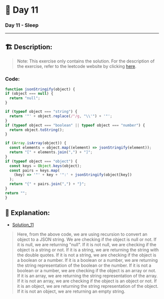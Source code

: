 # 🔨 Day 11

### Day 11 - Sleep 

---

## 🏗️ Description:

> Note: This exercise only contains the solution. For the description of the exercise, refer to the leetcode website by clicking [here](https://leetcode.com/problems/convert-object-to-json-string/?utm_campaign=PostD18&utm_medium=Post&utm_source=Post&gio_link_id=GPnkNmWo).

### Code:
  
  ```js
  function jsonStringify(object) {
  if (object === null) {
    return "null";
  }

  if (typeof object === "string") {
    return '"' + object.replace(/"/g, "\\'") + '"';
  }
  if (typeof object === "boolean" || typeof object === "number") {
    return object.toString();
  }

  if (Array.isArray(object)) {
    const elements = object.map((element) => jsonStringify(element));
    return "[" + elements.join(",") + "]";
  }
  if (typeof object === "object") {
    const keys = Object.keys(object);
    const pairs = keys.map(
      (key) => '"' + key + '":' + jsonStringify(object[key])
    );
    return "{" + pairs.join(",") + "}";
  }
  return "";
}
  ``` 


## 📝 Explanation:

- [Solution_11](solutions/Exercise_18/convert_object.js)

> Here, from the above code, we are using recursion to convert an object to a JSON string. We are checking if the object is null or not. If it is null, we are returning "null". If it is not null, we are checking if the object is a string or not. If it is a string, we are returning the string with the double quotes. If it is not a string, we are checking if the object is a boolean or a number. If it is a boolean or a number, we are returning the string representation of the boolean or the number. If it is not a boolean or a number, we are checking if the object is an array or not. If it is an array, we are returning the string representation of the array. If it is not an array, we are checking if the object is an object or not. If it is an object, we are returning the string representation of the object. If it is not an object, we are returning an empty string.

